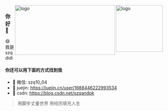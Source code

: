 <img src="https://github-readme-stats.vercel.app/api?username=szqdidi&show_icons=true" alt="logo" height="150"  align="right" />
<img src="https://github-readme-stats.vercel.app/api/top-langs/?username=szqdidi&layout=compact" alt="logo" height="160" width="320" align="right" />

### 你好 👋

😄 我是 szqdidi

#### 你还可以用下面的方式找到我

- 💬 微信: szq10_04
- 📖 juejin: https://juejin.cn/user/1688446222993534
- 📖 csdn: https://blog.csdn.net/szqandpk

> 用脚步丈量世界 用经历填充人生

<!-- <img src="https://github-profile-trophy.vercel.app/?username=szqdidi&theme=flat" alt="logo" height="120" align="center" style="margin: auto; margin-bottom: 10px;" /> -->

